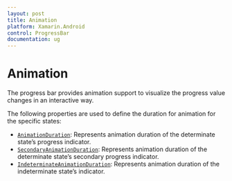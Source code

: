 ```yaml
---
layout: post
title: Animation
platform: Xamarin.Android
control: ProgressBar
documentation: ug
---
```


# Animation

The progress bar provides animation support to visualize the progress value changes in an interactive way. 

The following properties are used to define the duration for animation for the specific states:

* [`AnimationDuration`](https://help.syncfusion.com/cr/xamarin-android/Syncfusion.Android.ProgressBar.ProgressBarBase.html#Syncfusion_Android_ProgressBar_ProgressBarBase_AnimationDuration): Represents animation duration of the determinate state’s progress indicator.
* [`SecondaryAnimationDuration`](https://help.syncfusion.com/cr/xamarin-android/Syncfusion.Android.ProgressBar.SfLinearProgressBar.html#Syncfusion_Android_ProgressBar_SfLinearProgressBar_SecondaryAnimationDuration): Represents animation duration of the determinate state’s secondary progress indicator.
* [`IndeterminateAnimationDuration`](https://help.syncfusion.com/cr/xamarin-android/Syncfusion.Android.ProgressBar.ProgressBarBase.html#Syncfusion_Android_ProgressBar_ProgressBarBase_IndeterminateAnimationDuration): Represents animation duration of the indeterminate state’s indicator.
